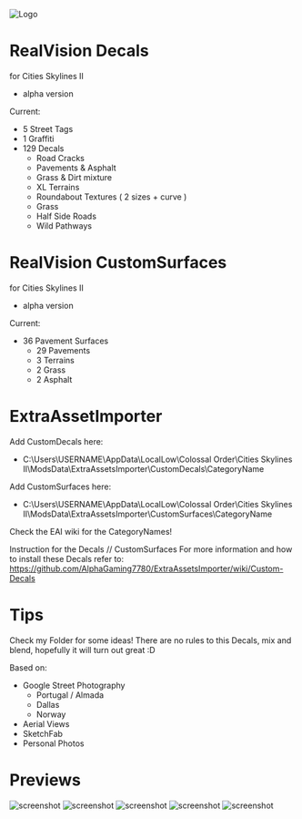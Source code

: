 
![Logo](https://github.com/MiguelRita/RealViewDecals/blob/main/Previews/Resources/RealVision_Logo.png?raw=true)


# RealVision Decals
for Cities Skylines II
- alpha version

Current:
- 5 Street Tags
- 1 Graffiti
- 129 Decals
  - Road Cracks
  - Pavements & Asphalt
  - Grass & Dirt mixture
  - XL Terrains
  - Roundabout Textures ( 2 sizes + curve )
  - Grass
  - Half Side Roads
  - Wild Pathways


# RealVision CustomSurfaces
for Cities Skylines II
- alpha version

Current:
- 36 Pavement Surfaces
  - 29 Pavements
  - 3 Terrains
  - 2 Grass
  - 2 Asphalt


# ExtraAssetImporter

Add CustomDecals here:
- C:\Users\USERNAME\AppData\LocalLow\Colossal Order\Cities Skylines II\ModsData\ExtraAssetsImporter\CustomDecals\CategoryName

Add CustomSurfaces here:
- C:\Users\USERNAME\AppData\LocalLow\Colossal Order\Cities Skylines II\ModsData\ExtraAssetsImporter\CustomSurfaces\CategoryName

Check the EAI wiki for the CategoryNames!

Instruction for the Decals // CustomSurfaces
For more  information and how to install these Decals refer to:
https://github.com/AlphaGaming7780/ExtraAssetsImporter/wiki/Custom-Decals

# Tips 
Check my Folder for some ideas!
There are no rules to this Decals, mix and blend, hopefully it will turn out great :D

Based on:
- Google Street Photography
  - Portugal / Almada
  - Dallas
  - Norway  
- Aerial Views
- SketchFab
- Personal Photos

# Previews

![screenshot](https://github.com/MiguelRita/RealVision-Decals/blob/main/Previews/Ingame%20ScreenShots/24-agosto-15-14-02-00.png)
![screenshot](https://github.com/MiguelRita/RealVision-Decals/blob/main/Previews/Ingame%20ScreenShots/19-agosto-01-14-59-03.png)
![screenshot](https://github.com/MiguelRita/RealVision-Decals/blob/main/Previews/Ingame%20ScreenShots/16-agosto-18-21-08-00.png)
![screenshot](https://github.com/MiguelRita/RealVision-Decals/blob/main/Previews/Ingame%20ScreenShots/03-agosto-10-10-32-00.png)
![screenshot](https://github.com/MiguelRita/RealVision-Decals/blob/main/Previews/Ingame%20ScreenShots/08-agosto-21-59-49-00.png)






